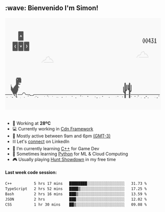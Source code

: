 <h2>:wave: <b>Bienvenido I'm Simon!&nbsp;</b></h2>

<section>
  <img src="./static/banner.gif" height=300 width=1000 >
</section>

<br>

<!--START_SECTION:bullets-->

- 🥵 Working at <b>28ºC</b>
- 💻 Currently working in <a href=https://github.com/snapverse/cdn-framework>Cdn Framework</a>
- 🚩 Mostly active between 9am and 6pm <a href=https://onlinealarmkur.com/world/es>(GMT-3)</a>
- ⛓️ Let's <a href=https://www.linkedin.com/in/itsimmons>connect</a> on LinkedIn
- 👴 I’m currently learning <a href=https://images3.memedroid.com/images/UPLOADED755/65f2bce6734f6.webp>C++</a> for Game Dev
- 🐍 Sometimes learning <a href=https://qph.cf2.quoracdn.net/main-qimg-4472b6229cb75bf66ab531f3ebd4f975-lq>Python</a> for ML & Cloud Computing
- 🎮 Usually playing <a href=https://www.huntshowdown.com/>Hunt Showdown</a> in my free time

<!--END_SECTION:bullets-->


<h4><b>Last week code session: </b></h4>

<!--START_SECTION:waka-->

```txt
C++          5 hrs 17 mins   ████████░░░░░░░░░░░░░░░░░   31.73 %
TypeScript   2 hrs 52 mins   ████▒░░░░░░░░░░░░░░░░░░░░   17.25 %
Bash         2 hrs 16 mins   ███▒░░░░░░░░░░░░░░░░░░░░░   13.59 %
JSON         2 hrs           ███░░░░░░░░░░░░░░░░░░░░░░   12.02 %
CSS          1 hr 30 mins    ██▒░░░░░░░░░░░░░░░░░░░░░░   09.08 %
```

<!--END_SECTION:waka-->
